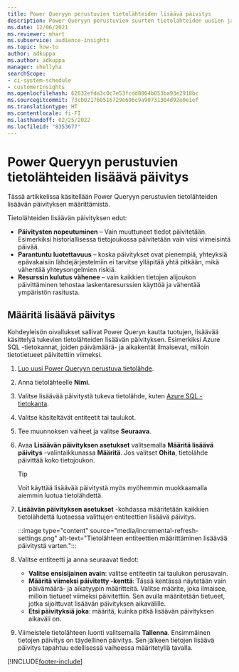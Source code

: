 ```yaml
---
title: Power Queryyn perustuvien tietolähteiden lisäävä päivitys
description: Power Queryyn perustuvien suurten tietolähteiden uusien ja päivitettyjen tietojen päivittäminen.
ms.date: 12/06/2021
ms.reviewer: mhart
ms.subservice: audience-insights
ms.topic: how-to
author: adkuppa
ms.author: adkuppa
manager: shellyha
searchScope:
- ci-system-schedule
- customerInsights
ms.openlocfilehash: 62632efda3c0c7e53fcdd8864b053ba93e2918bc
ms.sourcegitcommit: 73cb021760516729e696c9a90731304d92e0e1ef
ms.translationtype: HT
ms.contentlocale: fi-FI
ms.lasthandoff: 02/25/2022
ms.locfileid: "8353677"
---
```

# <a name="incremental-refresh-for-data-sources-based-on-power-query"></a>Power Queryyn perustuvien tietolähteiden lisäävä päivitys

Tässä artikkelissa käsitellään Power Queryyn perustuvien tietolähteiden lisäävän päivityksen määrittämistä.

Tietolähteiden lisäävän päivityksen edut:

- **Päivitysten nopeutuminen** – Vain muuttuneet tiedot päivitetään. Esimerkiksi historiallisessa tietojoukossa päivitetään vain viisi viimeisintä päivää.
- **Parantuntu luotettavuus** – koska päivitykset ovat pienempiä, yhteyksiä epävakaisiin lähdejärjestelmiin ei tarvitse ylläpitää yhtä pitkään, mikä vähentää yhteysongelmien riskiä.
- **Resurssin kulutus vähenee** – vain kaikkien tietojen alijoukon päivittäminen tehostaa laskentaresurssien käyttöä ja vähentää ympäristön rasitusta.

## <a name="configure-incremental-refresh"></a>Määritä lisäävä päivitys

Kohdeyleisön oivallukset sallivat Power Queryn kautta tuotujen, lisäävää käsittelyä tukevien tietolähteiden lisäävän päivityksen. Esimerkiksi Azure SQL -tietokannat, joiden päivämäärä- ja aikakentät ilmaisevat, milloin tietotietueet päivitettiin viimeksi.

1. [Luo uusi Power Queryyn perustuva tietolähde](connect-power-query.md).

1. Anna tietolähteelle **Nimi**.

1. Valitse lisäävää päivitystä tukeva tietolähde, kuten [Azure SQL -tietokanta](/power-query/connectors/azuresqldatabase).

1. Valitse käsiteltävät entiteetit tai taulukot.

1. Tee muunnoksen vaiheet ja valitse **Seuraava**.

1. Avaa **Lisäävän päivityksen asetukset** valitsemalla **Määritä lisäävä päivitys** -valintaikkunassa **Määritä**. Jos valitset **Ohita**, tietolähde päivittää koko tietojoukon.
   > [!TIP]
   > Voit käyttää lisäävää päivitystä myös myöhemmin muokkaamalla aiemmin luotua tietolähdettä.

1. **Lisäävän päivityksen asetukset** -kohdassa määritetään kaikkien tietolähdettä luotaessa valittujen entiteettien lisäävä päivitys.

   :::image type="content" source="media/incremental-refresh-settings.png" alt-text="Tietolähteen entiteettien määrittäminen lisäävää päivitystä varten.":::

1. Valitse entiteetti ja anna seuraavat tiedot:

   - **Valitse ensisijainen avain**: valitse entiteetin tai taulukon perusavain.
   - **Määritä viimeksi päivitetty -kenttä**: Tässä kentässä näytetään vain päivämäärä- ja aikatyypin määritteitä. Valitse määrite, joka ilmaisee, milloin tietueet viimeksi päivitettiin. Sen avulla määritetään tietueet, jotka sijoittuvat lisäävän päivityksen aikavälille.
   - **Etsi päivityksiä joka**: määritä, kuinka pitkä lisäävän päivityksen aikaväli on.

1. Viimeistele tietolähteen luonti valitsemalla **Tallenna**. Ensimmäinen tietojen päivitys on täydellinen päivitys. Sen jälkeen tietojen lisäävä päivitys tapahtuu edellisessä vaiheessa määritetyllä tavalla.


[!INCLUDE[footer-include](../includes/footer-banner.md)]
